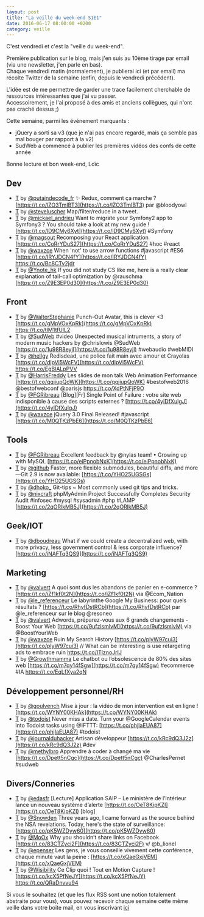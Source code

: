 ```yaml
---
layout: post
title: "La veille du week-end S1E1"
date: 2016-06-17 08:00:00 +0200
category: veille
---
```

C'est vendredi et c'est la "veille du week-end".

Première publication sur le blog, mais j'en suis au 10ème tirage par email (via une newsletter, j'en parle en bas).  
Chaque vendredi matin (normalement), je publierai ici (et par email) ma récolte Twitter de la semaine (enfin, depuis le vendredi précédent).

L'idée est de me permettre de garder une trace facilement cherchable de ressources intéressantes que j'ai vu passer.  
Accessoirement, je l'ai proposé à des amis et anciens collègues, qui n'ont pas craché dessus ;)

Cette semaine, parmi les événement marquants :  
 - jQuery a sorti sa v3 (que je n'ai pas encore regardé, mais ça semble pas mal bouger par rapport à la v2)
 - SudWeb a commencé à publier les premières vidéos des confs de cette année

Bonne lecture et bon week-end,
Loïc

## Dev
 - [T](http://twitter.com/putaindecode_fr/status/740832863172591616) by [@putaindecode_fr](https://twitter.com/putaindecode_fr) ✨ Redux, comment ça marche ? [https://t.co/lZO3TmIBT3](https://t.co/lZO3TmIBT3) par @bloodyowl
 - [T](http://twitter.com/steveluscher/status/741089564329054208) by [@steveluscher](https://twitter.com/steveluscher) Map/filter/reduce in a tweet.
 - [T](http://twitter.com/mickael_andrieu/status/741451299930181636) by [@mickael_andrieu](https://twitter.com/mickael_andrieu) Want to migrate your Symfony2 app to Symfony3 ? You should take a look at my new guide ! [https://t.co/lD9CMy6Xyt](https://t.co/lD9CMy6Xyt) #Symfony
 - [T](http://twitter.com/magsout/status/741615787128033280) by [@magsout](https://twitter.com/magsout) Recomposing your React application [https://t.co/CoRrYDuS27](https://t.co/CoRrYDuS27) #hoc #react
 - [T](http://twitter.com/waxzce/status/742161848250826752) by [@waxzce](https://twitter.com/waxzce) When 'not' to use arrow functions #javascript #ES6 [https://t.co/IRYJDCN4fY](https://t.co/IRYJDCN4fY) https://t.co/Bc8CTv2jdr
 - [T](http://twitter.com/Ynote_hk/status/742758359288434688) by [@Ynote_hk](https://twitter.com/Ynote_hk) If you did not study CS like me, here is a really clear explanation of tail-call optimization by @rauschma [https://t.co/Z9E3EP0d30](https://t.co/Z9E3EP0d30)


## Front
 - [T](http://twitter.com/WalterStephanie/status/740808276632174592) by [@WalterStephanie](https://twitter.com/WalterStephanie) Punch-Out Avatar, this is clever &lt;3 [https://t.co/gMpVOxKpRk](https://t.co/gMpVOxKpRk) https://t.co/tlM1tfUlL2
 - [T](http://twitter.com/SudWeb/status/741166251284783104) by [@SudWeb](https://twitter.com/SudWeb) #video Unexpected musical intruments, a story of modern music hackers by @chrislowis @SudWeb  [https://t.co/1u98R8eyjl](https://t.co/1u98R8eyjl) #webaudio #webMIDI
 - [T](http://twitter.com/hellgy/status/740762739048583169) by [@hellgy](https://twitter.com/hellgy) Redisdead, une police fait main avec amour et Crayolas [https://t.co/dIpVi5WcFV](https://t.co/dIpVi5WcFV) https://t.co/EgBlALpPVV
 - [T](http://twitter.com/HarrisFreddy/status/741195183522467840) by [@HarrisFreddy](https://twitter.com/HarrisFreddy) Les slides de mon talk Web Animation Performance [https://t.co/qqjiupQoWK](https://t.co/qqjiupQoWK) #bestofweb2016 @bestofwebconf @parisjs https://t.co/XdPtNFjP9O
 - [T](http://twitter.com/FGRibreau/status/742040807746744320) by [@FGRibreau](https://twitter.com/FGRibreau) [Blog][Fr] Single Point of Failure : votre site web indisponible à cause des scripts externes ? [https://t.co/4yIDfXuIgJ](https://t.co/4yIDfXuIgJ)
 - [T](http://twitter.com/waxzce/status/742375805473415170) by [@waxzce](https://twitter.com/waxzce) jQuery 3.0 Final Released! #javascript [https://t.co/M0QTKzPbE6](https://t.co/M0QTKzPbE6)

## Tools
 - [T](http://twitter.com/FGRibreau/status/740848721328508932) by [@FGRibreau](https://twitter.com/FGRibreau) Excellent feedback by @nylas team! • Growing up with MySQL [https://t.co/eiPpnobNxK](https://t.co/eiPpnobNxK)
 - [T](http://twitter.com/github/status/742482966270484481) by [@github](https://twitter.com/github) Faster, more flexible submodules, beautiful diffs, and more—Git 2.9 is now available: [https://t.co/YHO25UGSGs](https://t.co/YHO25UGSGs)
 - [T](http://twitter.com/dhoko_/status/742650198506254336) by [@dhoko_](https://twitter.com/dhoko_) Git-tips ~ Most commonly used git tips and tricks.
 - [T](http://twitter.com/nixcraft/status/742786571275927552) by [@nixcraft](https://twitter.com/nixcraft) phpMyAdmin Project Successfully Completes Security Audit #infosec #mysql #sysadmin #php #LAMP  [https://t.co/2qORlkMB5J](https://t.co/2qORlkMB5J)

## Geek/IOT
- [T](http://twitter.com/dboudreau/status/740667589752414208) by [@dboudreau](https://twitter.com/dboudreau) What if we could create a decentralized web, with more privacy, less government control &amp; less corporate influence? [https://t.co/iNAFTq3QS9](https://t.co/iNAFTq3QS9)

## Marketing
 - [T](http://twitter.com/valvert/status/740791026999255040) by [@valvert](https://twitter.com/valvert) A quoi sont dus les abandons de panier en e-commerce ? [https://t.co/iZf1kf0t2N](https://t.co/iZf1kf0t2N) via @Ecom_Nation
 - [T](http://twitter.com/le_referenceur/status/740898398996467712) by [@le_referenceur](https://twitter.com/le_referenceur) Le labyrinthe Google My Business: pour quels résultats ? [https://t.co/RhyfDstRCb](https://t.co/RhyfDstRCb) par @le_referenceur sur le blog @resoneo
 - [T](http://twitter.com/valvert/status/741643740780068868) by [@valvert](https://twitter.com/valvert) Adwords, préparez-vous aux 6 grands changements - Boost Your Web [https://t.co/9ufzlsmlvM](https://t.co/9ufzlsmlvM) via @BoostYourWeb
 - [T](http://twitter.com/waxzce/status/741919482696896512) by [@waxzce](https://twitter.com/waxzce) Ruin My Search History [https://t.co/plyW97cui3](https://t.co/plyW97cui3) // What can be interesting is use retargeting ads to embrace ruin https://t.co/ITlznoJrIJ
 - [T](http://twitter.com/Growthmamma/status/742619218265407488) by [@Growthmamma](https://twitter.com/Growthmamma) Le chatbot ou l’obsolescence de 80% des sites web [https://t.co/m7qy14fSgw](https://t.co/m7qy14fSgw) #ecommerce #IA https://t.co/EqLfXya2qN


## Développement personnel/RH
 - [T](http://twitter.com/goulvench/status/740835585355567105) by [@goulvench](https://twitter.com/goulvench) Mise à jour : la vidéo de mon intervention est en ligne ! [https://t.co/WYNY00KHAk](https://t.co/WYNY00KHAk)
 - [T](http://twitter.com/todoist/status/740977543319277568) by [@todoist](https://twitter.com/todoist) Never miss a date. Turn your @GoogleCalendar events into Todoist tasks using @IFTTT: [https://t.co/phjIaEUA87](https://t.co/phjIaEUA87) #todoist
 - [T](http://twitter.com/journalduhacker/status/742479667677003776) by [@journalduhacker](https://twitter.com/journalduhacker) Artisan développeur [https://t.co/kRc9dQ3J2z](https://t.co/kRc9dQ3J2z) #dev
 - [T](http://twitter.com/methylbro/status/742758177956081664) by [@methylbro](https://twitter.com/methylbro) Apprendre à coder à changé ma vie [https://t.co/Dpett5nCgc](https://t.co/Dpett5nCgc) @CharlesPernet #sudweb


## Divers/Conneries
 - [T](http://twitter.com/edasfr/status/740801384275152896) by [@edasfr](https://twitter.com/edasfr) [Lecture] Application SAIP – Le ministère de l’Intérieur lance un nouveau système d’alerte [https://t.co/OeT8KipKZI](https://t.co/OeT8KipKZI) [blog]
 - [T](http://twitter.com/Snowden/status/740911548076568576) by [@Snowden](https://twitter.com/Snowden) Three years ago, I came forward as the source behind the NSA revelations. Today, here's the state of surveillance: [https://t.co/pK5WZDyw60](https://t.co/pK5WZDyw60)
 - [T](http://twitter.com/MoOx/status/741557520385376256) by [@MoOx](https://twitter.com/MoOx) Why you shouldn’t share links on Facebook [https://t.co/83CTZyci2F](https://t.co/83CTZyci2F) v/ @b_lionel
 - [T](http://twitter.com/epenser/status/742124317941633025) by [@epenser](https://twitter.com/epenser) Les gens, je vous conseille vivement cette conférence, chaque minute vaut la peine : [https://t.co/xQaeGxjVEM](https://t.co/xQaeGxjVEM)
 - [T](http://twitter.com/Wisibility/status/742319247532134400) by [@Wisibility](https://twitter.com/Wisibility) Ce Clip quoi ! Tout en Motion Capture ! [https://t.co/kcX5PfNeJY](https://t.co/kcX5PfNeJY) https://t.co/QRaDnvvu94

Si vous le souhaitez (et que les flux RSS sont une notion totalement abstraite pour vous), vous pouvez recevoir chaque semaine cette même veille dans votre boite mail, en vous inscrivant [ici](/newsletter.html)
